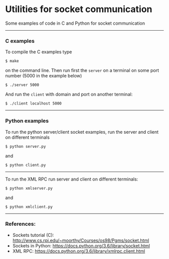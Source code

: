 # Utilities for socket communication

Some examples of code in C and Python for socket communication

-----------------

### C examples

To compile the C examples type 

    $ make
    
on the command line.
Then run first the `server` on a terminal on some port number (5000 in the example below)

    $ ./server 5000
    
And run the `client` with domain and port on another terminal:

    $ ./client localhost 5000
    
-----------------------

### Python examples

To run the python server/client socket examples, run the server and client on different terminals

    $ python server.py
    
and

    $ python client.py
    
----------------------

To run the XML RPC run server and client on different terminals:

    $ python xmlserver.py

and

    $ python xmlclient.py
    
------------------------

### References:

- Sockets tutorial (C): http://www.cs.rpi.edu/~moorthy/Courses/os98/Pgms/socket.html
- Sockets in Python: https://docs.python.org/3.6/library/socket.html
- XML RPC: https://docs.python.org/3.6/library/xmlrpc.client.html

